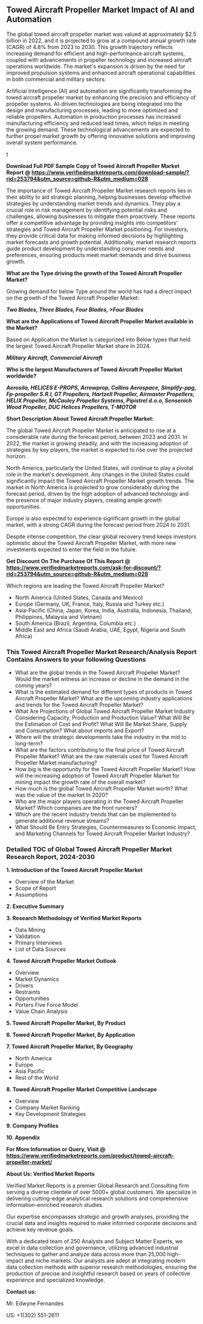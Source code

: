 <h2>Towed Aircraft Propeller Market Impact of AI and Automation</h2><p>The global towed aircraft propeller market was valued at approximately $2.5 billion in 2022, and it is projected to grow at a compound annual growth rate (CAGR) of 4.8% from 2023 to 2030. This growth trajectory reflects increasing demand for efficient and high-performance aircraft systems, coupled with advancements in propeller technology and increased aircraft operations worldwide. The market's expansion is driven by the need for improved propulsion systems and enhanced aircraft operational capabilities in both commercial and military sectors.</p><p>Artificial Intelligence (AI) and automation are significantly transforming the towed aircraft propeller market by enhancing the precision and efficiency of propeller systems. AI-driven technologies are being integrated into the design and manufacturing processes, leading to more optimized and reliable propellers. Automation in production processes has increased manufacturing efficiency and reduced lead times, which helps in meeting the growing demand. These technological advancements are expected to further propel market growth by offering innovative solutions and improving overall system performance.</p>t</p><p id="" class=""><strong>Download Full PDF Sample Copy of Towed Aircraft Propeller Market Report @ <a href="https://www.verifiedmarketreports.com/download-sample/?rid=253794&utm_source=github-R&utm_medium=028" target="_blank">https://www.verifiedmarketreports.com/download-sample/?rid=253794&utm_source=github-R&utm_medium=028</a></strong></p><p>The importance of&nbsp;Towed Aircraft Propeller Market research reports lies in their ability to aid strategic planning, helping businesses develop effective strategies by understanding market trends and dynamics. They play a crucial role in risk management by identifying potential risks and challenges, allowing businesses to mitigate them proactively. These reports offer a competitive advantage by providing insights into competitors' strategies and Towed Aircraft Propeller Market positioning. For investors, they provide critical data for making informed decisions by highlighting market forecasts and growth potential. Additionally, market research reports guide product development by understanding consumer needs and preferences, ensuring products meet market demands and drive business growth.</p><p><strong>What are the&nbsp;Type driving the growth of the Towed Aircraft Propeller Market?</strong></p><p id="" class="">Growing demand for below Type around the world has had a direct impact on the growth of the Towed Aircraft Propeller Market:</p><em><strong>Two Blades, Three Blades, Four Blades, >Four Blades</strong></em></p><strong>What are the&nbsp;Applications&nbsp;of Towed Aircraft Propeller Market available in the Market?</strong></p><p id="" class="">Based on Application the Market is categorized into Below types that held the largest Towed Aircraft Propeller Market share In 2024.</p><em><strong>Military Aircraft, Commercial Aircraft</strong></em></p><strong>Who is the largest Manufacturers of Towed Aircraft Propeller Market worldwide?</strong></p><p><em><strong>Aerosila, HELICES E-PROPS, Arrowprop, Collins Aerospace, Simplify-ppg, Fp-propeller S.R.l, GT Propellers, Hartzell Propeller, Airmaster Propellers, HELIX Propeller, McCauley Propeller Systems, Pipistrel d.o.o, Sensenich Wood Propeller, DUC Helices Propellers, T-MOTOR</strong></em></p><p id="" class=""><strong>Short Description About Towed Aircraft Propeller Market:</strong></p><p>The global Towed Aircraft Propeller Market is anticipated to rise at a considerable rate during the forecast period, between 2023 and 2031. In 2022, the market is growing steadily, and with the increasing adoption of strategies by key players, the market is expected to rise over the projected horizon.</p><p>North America, particularly the United States, will continue to play a pivotal role in the market's development. Any changes in the United States could significantly impact the Towed Aircraft Propeller Market growth trends. The market in North America is projected to grow considerably during the forecast period, driven by the high adoption of advanced technology and the presence of major industry players, creating ample growth opportunities.</p><p>Europe is also expected to experience significant growth in the global market, with a strong CAGR during the forecast period from 2024 to 2031.</p><p>Despite intense competition, the clear global recovery trend keeps investors optimistic about the Towed Aircraft Propeller Market, with more new investments expected to enter the field in the future.</p><p id="" class=""><strong>Get Discount On The Purchase Of This Report @ <a href="https://www.verifiedmarketreports.com/ask-for-discount/?rid=253794&utm_source=github-R&utm_medium=028" target="_blank">https://www.verifiedmarketreports.com/ask-for-discount/?rid=253794&utm_source=github-R&utm_medium=028</a></strong></p>Which regions are leading the Towed Aircraft Propeller Market?</p><ul><li>North America (United States, Canada and Mexico)</li><li>Europe (Germany, UK, France, Italy, Russia and Turkey etc.)</li><li>Asia-Pacific (China, Japan, Korea, India, Australia, Indonesia, Thailand, Philippines, Malaysia and Vietnam)</li><li>South America (Brazil, Argentina, Columbia etc.)</li><li>Middle East and Africa (Saudi Arabia, UAE, Egypt, Nigeria and South Africa)</li></ul><h3 id="" class="">This Towed Aircraft Propeller Market Research/Analysis Report Contains Answers to your following Questions</h3><ul><li>What are the global trends in the Towed Aircraft Propeller Market? Would the market witness an increase or decline in the demand in the coming years?</li><li>What is the estimated demand for different types of products in Towed Aircraft Propeller Market? What are the upcoming industry applications and trends for the Towed Aircraft Propeller Market?</li><li>What Are Projections of Global Towed Aircraft Propeller Market Industry Considering Capacity, Production and Production Value? What Will Be the Estimation of Cost and Profit? What Will Be Market Share, Supply and Consumption? What about imports and Export?</li><li>Where will the strategic developments take the industry in the mid to long-term?</li><li>What are the factors contributing to the final price of Towed Aircraft Propeller Market? What are the raw materials used for Towed Aircraft Propeller Market manufacturing?</li><li>How big is the opportunity for the Towed Aircraft Propeller Market? How will the increasing adoption of Towed Aircraft Propeller Market for mining impact the growth rate of the overall market?</li><li>How much is the global Towed Aircraft Propeller Market worth? What was the value of the market In 2020?</li><li>Who are the major players operating in the Towed Aircraft Propeller Market? Which companies are the front runners?</li><li>Which are the recent industry trends that can be implemented to generate additional revenue streams?</li><li>What Should Be Entry Strategies, Countermeasures to Economic Impact, and Marketing Channels for Towed Aircraft Propeller Market Industry?</li></ul><h3 id="" class="">Detailed TOC of Global Towed Aircraft Propeller Market Research Report, 2024-2030</h3><p id="" class=""><strong>1. Introduction of the Towed Aircraft Propeller Market</strong></p><ul><li>Overview of the Market</li><li>Scope of Report</li><li>Assumptions</li></ul><p id="" class=""><strong>2. Executive Summary</strong></p><p id="" class=""><strong>3. Research Methodology of Verified Market Reports</strong></p><ul><li>Data Mining</li><li>Validation</li><li>Primary Interviews</li><li>List of Data Sources</li></ul><p id="" class=""><strong>4. Towed Aircraft Propeller Market Outlook</strong></p><ul><li>Overview</li><li>Market Dynamics</li><li>Drivers</li><li>Restraints</li><li>Opportunities</li><li>Porters Five Force Model</li><li>Value Chain Analysis</li></ul><p id="" class=""><strong>5. Towed Aircraft Propeller Market, By Product</strong></p><p id="" class=""><strong>6. Towed Aircraft Propeller Market, By Application</strong></p><p id="" class=""><strong>7. Towed Aircraft Propeller Market, By Geography</strong></p><ul><li>North America</li><li>Europe</li><li>Asia Pacific</li><li>Rest of the World</li></ul><p id="" class=""><strong>8. Towed Aircraft Propeller Market Competitive Landscape</strong></p><ul><li>Overview</li><li>Company Market Ranking</li><li>Key Development Strategies</li></ul><p id="" class=""><strong>9. Company Profiles</strong></p><p id="" class=""><strong>10. Appendix</strong></p><p id="" class=""><strong>For More Information or Query, Visit @ <a href="https://www.verifiedmarketreports.com/product/towed-aircraft-propeller-market/" target="_blank">https://www.verifiedmarketreports.com/product/towed-aircraft-propeller-market/</a></strong></p><p id="" class=""><strong>About Us: Verified Market Reports</strong></p><p id="" class="">Verified Market Reports is a premier Global Research and Consulting firm serving a diverse clientele of over 5000+ global customers. We specialize in delivering cutting-edge analytical research solutions and comprehensive information-enriched research studies.</p><p id="" class="">Our expertise encompasses strategic and growth analyses, providing the crucial data and insights required to make informed corporate decisions and achieve key revenue goals.</p><p id="" class="">With a dedicated team of 250 Analysts and Subject Matter Experts, we excel in data collection and governance, utilizing advanced industrial techniques to gather and analyze data across more than 25,000 high-impact and niche markets. Our analysts are adept at integrating modern data collection methods with superior research methodologies, ensuring the production of precise and insightful research based on years of collective experience and specialized knowledge.</p><p id="" class=""><strong>Contact us:</strong></p><p id="" class="">Mr. Edwyne Fernandes</p><p id="" class="">US: +1(302) 551-2611</p>